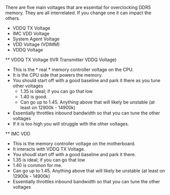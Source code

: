 There are five main voltages that are essential for overclocking DDR5 memory. They are all interrelated. If you change one it can impact the others.
- VDDQ TX Voltage
- IMC VDD Voltage
- System Agent Voltage
- VDD Voltage (VDIMM)
- VDDQ Voltage

** VDDQ TX Voltage (IVR Transmitter VDDQ Voltage)
- This is the * real * memory controller voltage on the CPU. 
- It is the CPU side that powers the memory. 
- You should start off with a good baseline and park it there as you tune other voltages
    - 1.35 is ideal; if you can go that low
    - 1.40 is good.
    - Can go up to 1.45. Anything above that will likely be unstable (at least on 12900k - 14900k)
- Essentially throttles inbound bandwidth so that you can tune the other voltages
- If it is too high you will struggle with the other voltages.

** IMC VDD 
- This is the memory controller voltage on the motherboard. 
- It interacts with VDDQ TX Voltage.
- You shoudl start off with a good baseline and park it there.
- 1.35 is ideal; if you can go that low
- 1.40 is common for me.
- Can go up to 1.45. Anything above that will likely be unstable (at least on 12900k - 14900k)
- Essentially throttles inbound bandwidth so that you can tune the other voltages
